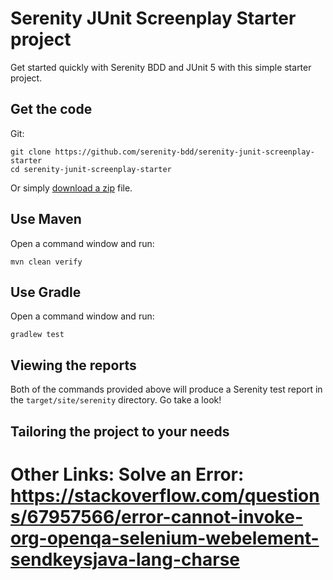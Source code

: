 # Serenity JUnit Screenplay Starter project

Get started quickly with Serenity BDD and JUnit 5 with this simple starter project. 

## Get the code

Git:

    git clone https://github.com/serenity-bdd/serenity-junit-screenplay-starter
    cd serenity-junit-screenplay-starter


Or simply [download a zip](https://github.com/serenity-bdd/serenity-junit-screenplay-starter/archive/master.zip) file.

## Use Maven

Open a command window and run:

    mvn clean verify

## Use Gradle

Open a command window and run:

    gradlew test 

## Viewing the reports

Both of the commands provided above will produce a Serenity test report in the `target/site/serenity` directory. Go take a look!

## Tailoring the project to your needs



# Other Links: Solve an Error: https://stackoverflow.com/questions/67957566/error-cannot-invoke-org-openqa-selenium-webelement-sendkeysjava-lang-charse